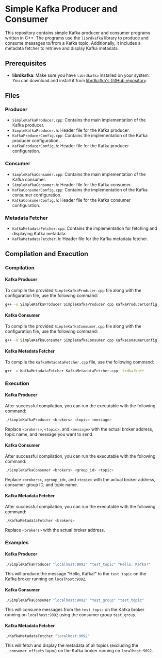 # Simple Kafka Producer and Consumer

This repository contains simple Kafka producer and consumer programs written in C++. The programs use the `librdkafka` library to produce and consume messages to/from a Kafka topic. Additionally, it includes a metadata fetcher to retrieve and display Kafka metadata.

## Prerequisites

- **librdkafka**: Make sure you have `librdkafka` installed on your system. You can download and install it from [librdkafka's GitHub repository](https://github.com/edenhill/librdkafka).

## Files

### Producer

- `SimpleKafkaProducer.cpp`: Contains the main implementation of the Kafka producer.
- `SimpleKafkaProducer.h`: Header file for the Kafka producer.
- `KafkaProducerConfig.cpp`: Contains the implementation of the Kafka producer configuration.
- `KafkaProducerConfig.h`: Header file for the Kafka producer configuration.

### Consumer

- `SimpleKafkaConsumer.cpp`: Contains the main implementation of the Kafka consumer.
- `SimpleKafkaConsumer.h`: Header file for the Kafka consumer.
- `KafkaConsumerConfig.cpp`: Contains the implementation of the Kafka consumer configuration.
- `KafkaConsumerConfig.h`: Header file for the Kafka consumer configuration.

### Metadata Fetcher

- `KafkaMetadataFetcher.cpp`: Contains the implementation for fetching and displaying Kafka metadata.
- `KafkaMetadataFetcher.h`: Header file for the Kafka metadata fetcher.

## Compilation and Execution

### Compilation

#### Kafka Producer

To compile the provided `SimpleKafkaProducer.cpp` file along with the configuration file, use the following command:

```sh
g++ -o SimpleKafkaProducer SimpleKafkaProducer.cpp KafkaProducerConfig.cpp -lrdkafka++
```

#### Kafka Consumer

To compile the provided `SimpleKafkaConsumer.cpp` file along with the configuration file, use the following command:

```sh
g++ -o SimpleKafkaConsumer SimpleKafkaConsumer.cpp KafkaConsumerConfig.cpp -lrdkafka++
```

#### Kafka Metadata Fetcher

To compile the `KafkaMetadataFetcher.cpp` file, use the following command:

```sh
g++ -o KafkaMetadataFetcher KafkaMetadataFetcher.cpp -lrdkafka++
```

### Execution

#### Kafka Producer

After successful compilation, you can run the executable with the following command:

```sh
./SimpleKafkaProducer <brokers> <topic> <message>
```

Replace `<brokers>`, `<topic>`, and `<message>` with the actual broker address, topic name, and message you want to send.

#### Kafka Consumer

After successful compilation, you can run the executable with the following command:

```sh
./SimpleKafkaConsumer <brokers> <group_id> <topic>
```

Replace `<brokers>`, `<group_id>`, and `<topic>` with the actual broker address, consumer group ID, and topic name.

#### Kafka Metadata Fetcher

After successful compilation, you can run the executable with the following command:

```sh
./KafkaMetadataFetcher <brokers>
```

Replace `<brokers>` with the actual broker address.

### Examples

#### Kafka Producer

```sh
./SimpleKafkaProducer "localhost:9092" "test_topic" "Hello, Kafka!"
```

This will produce the message "Hello, Kafka!" to the `test_topic` on the Kafka broker running on `localhost:9092`.

#### Kafka Consumer

```sh
./SimpleKafkaConsumer "localhost:9092" "test_group" "test_topic"
```

This will consume messages from the `test_topic` on the Kafka broker running on `localhost:9092` using the consumer group `test_group`.

#### Kafka Metadata Fetcher

```sh
./KafkaMetadataFetcher "localhost:9092"
```

This will fetch and display the metadata of all topics (excluding the `__consumer_offsets` topic) on the Kafka broker running on `localhost:9092`.
